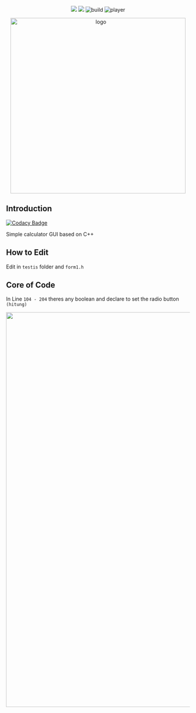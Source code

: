 <p align="center">
  <img src="https://badges.frapsoft.com/os/v1/open-source.svg?v=103"</a>
  <img src="https://img.shields.io/badge/C%2B%2B-GUI-orange"</a>
  <img src="https://github.com/planktonlaut/Calculator/workflows/C/C++%20CI/badge.svg"
  <img src="https://img.shields.io/badge/build-succes-blue" alt="build"<a>
  <img src="https://img.shields.io/badge/players-5-yellow" alt="player"<a>
</p>
<p align="center">
    <img width="480" src="https://user-images.githubusercontent.com/44236850/122079463-a1e33300-ce27-11eb-9a78-3172ec86129f.png" alt="logo">
</p>

## Introduction

[![Codacy Badge](https://api.codacy.com/project/badge/Grade/8ba3c236729e43308f5f35e0d636c198)](https://app.codacy.com/gh/hrtywhy/Calculator?utm_source=github.com&utm_medium=referral&utm_content=hrtywhy/Calculator&utm_campaign=Badge_Grade_Settings)


Simple calculator GUI based on C++

## How to Edit
Edit in `testis` folder and `form1.h`

## Core of Code
In Line `104 - 204` theres any boolean and declare to set the radio button `(hitung)`

<p align="center">
  <img width="1080" src="https://user-images.githubusercontent.com/44236850/122078851-15387500-ce27-11eb-9bbf-d54d9a0b0ecf.png
" alt="code">
</p>